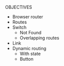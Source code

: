 OBJECTIVES
- Browser router
- Routes
- Switch
  - Not Found
  - Overlapping routes
- Link
- Dynamic routing
  - With state
  - Button



